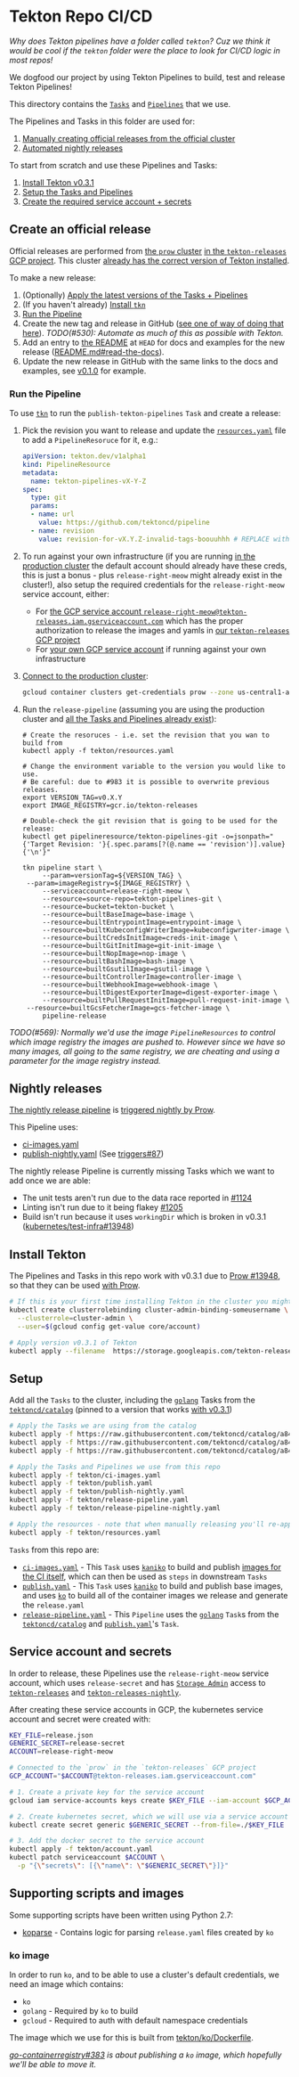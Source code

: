 # Tekton Repo CI/CD

_Why does Tekton pipelines have a folder called `tekton`? Cuz we think it would be cool
if the `tekton` folder were the place to look for CI/CD logic in most repos!_

We dogfood our project by using Tekton Pipelines to build, test and release
Tekton Pipelines!

This directory contains the
[`Tasks`](https://github.com/tektoncd/pipeline/blob/master/docs/tasks.md) and
[`Pipelines`](https://github.com/tektoncd/pipeline/blob/master/docs/pipelines.md)
that we use.

The Pipelines and Tasks in this folder are used for:

1. [Manually creating official releases from the official cluster](#create-an-official-release)
1. [Automated nightly releases](#nightly-releases)

To start from scratch and use these Pipelines and Tasks:

1. [Install Tekton v0.3.1](#install-tekton)
1. [Setup the Tasks and Pipelines](#setup)
1. [Create the required service account + secrets](#service-account-and-secrets)

## Create an official release

Official releases are performed from [the `prow` cluster](https://github.com/tektoncd/plumbing#prow)
[in the `tekton-releases` GCP project](https://github.com/tektoncd/plumbing/blob/master/gcp.md).
This cluster [already has the correct version of Tekton installed](#install-tekton).

To make a new release:

1. (Optionally) [Apply the latest versions of the Tasks + Pipelines](#setup)
1. (If you haven't already) [Install `tkn`](https://github.com/tektoncd/cli#installing-tkn)
1. [Run the Pipeline](#run-the-pipeline)
1. Create the new tag and release in GitHub
   ([see one of way of doing that here](https://github.com/tektoncd/pipeline/issues/530#issuecomment-477409459)).
   _TODO(#530): Automate as much of this as possible with Tekton._
1. Add an entry to [the README](../README.md) at `HEAD` for docs and examples for
   the new release ([README.md#read-the-docs](../README.md#read-the-docs)).
1. Update the new release in GitHub with the same links to the docs and examples, see
   [v0.1.0](https://github.com/tektoncd/pipeline/releases/tag/v0.1.0) for example.

### Run the Pipeline

To use [`tkn`](https://github.com/tektoncd/cli) to run the `publish-tekton-pipelines` `Task` and create a release:

1. Pick the revision you want to release and update the
   [`resources.yaml`](./resources.yaml) file to add a
   `PipelineResoruce` for it, e.g.:

   ```yaml
   apiVersion: tekton.dev/v1alpha1
   kind: PipelineResource
   metadata:
     name: tekton-pipelines-vX-Y-Z
   spec:
     type: git
     params:
     - name: url
       value: https://github.com/tektoncd/pipeline
     - name: revision
       value: revision-for-vX.Y.Z-invalid-tags-boouuhhh # REPLACE with the commit you'd like to build from (not a tag, since that's not created yet)
   ```

1. To run against your own infrastructure (if you are running
   [in the production cluster](https://github.com/tektoncd/plumbing#prow) the
   default account should already have these creds, this is just a bonus - plus
   `release-right-meow` might already exist in the cluster!), also setup the
   required credentials for the `release-right-meow` service account, either:

   - For
     [the GCP service account `release-right-meow@tekton-releases.iam.gserviceaccount.com`](#production-service-account)
     which has the proper authorization to release the images and yamls in
     [our `tekton-releases` GCP project](https://github.com/tektoncd/plumbing#prow)
   - For
     [your own GCP service account](https://cloud.google.com/iam/docs/creating-managing-service-accounts)
     if running against your own infrastructure


1. [Connect to the production cluster](https://github.com/tektoncd/plumbing#prow):

    ```bash
    gcloud container clusters get-credentials prow --zone us-central1-a --project tekton-releases
    ```

1. Run the `release-pipeline` (assuming you are using the production cluster and
   [all the Tasks and Pipelines already exist](#setup)):

   ```shell
   # Create the resoruces - i.e. set the revision that you wan to build from
   kubectl apply -f tekton/resources.yaml

   # Change the environment variable to the version you would like to use.
   # Be careful: due to #983 it is possible to overwrite previous releases.
   export VERSION_TAG=v0.X.Y
   export IMAGE_REGISTRY=gcr.io/tekton-releases

   # Double-check the git revision that is going to be used for the release:
   kubectl get pipelineresource/tekton-pipelines-git -o=jsonpath="{'Target Revision: '}{.spec.params[?(@.name == 'revision')].value}{'\n'}"

   tkn pipeline start \
		--param=versionTag=${VERSION_TAG} \
    --param=imageRegistry=${IMAGE_REGISTRY} \
		--serviceaccount=release-right-meow \
		--resource=source-repo=tekton-pipelines-git \
		--resource=bucket=tekton-bucket \
		--resource=builtBaseImage=base-image \
		--resource=builtEntrypointImage=entrypoint-image \
		--resource=builtKubeconfigWriterImage=kubeconfigwriter-image \
		--resource=builtCredsInitImage=creds-init-image \
		--resource=builtGitInitImage=git-init-image \
		--resource=builtNopImage=nop-image \
		--resource=builtBashImage=bash-image \
		--resource=builtGsutilImage=gsutil-image \
		--resource=builtControllerImage=controller-image \
		--resource=builtWebhookImage=webhook-image \
		--resource=builtDigestExporterImage=digest-exporter-image \
		--resource=builtPullRequestInitImage=pull-request-init-image \
    --resource=builtGcsFetcherImage=gcs-fetcher-image \
		pipeline-release
   ```

_TODO(#569): Normally we'd use the image `PipelineResources` to control which
image registry the images are pushed to. However since we have so many images,
all going to the same registry, we are cheating and using a parameter for the
image registry instead._

## Nightly releases

[The nightly release pipeline](release-pipeline-nightly.yaml) is
[triggered nightly by Prow](https://github.com/tektoncd/plumbing/tree/master/prow).

This Pipeline uses:

- [ci-images.yaml](ci-images.yaml)
- [publish-nightly.yaml](publish-nightly.yaml) (See [triggers#87](https://github.com/tektoncd/triggers/issues/87))

The nightly release Pipeline is currently missing Tasks which we want to add once we are able:

- The unit tests aren't run due to the data race reported in [#1124](http://github.com/tektoncd/pipeline/issues/1124)
- Linting isn't run due to it being flakey [#1205](http://github.com/tektoncd/pipeline/issues/1205)
- Build isn't run because it uses `workingDir` which is broken in v0.3.1 ([kubernetes/test-infra#13948](https://github.com/kubernetes/test-infra/issues/13948))

## Install Tekton

The Pipelines and Tasks in this repo work with v0.3.1 due to
[Prow #13948](https://github.com/kubernetes/test-infra/issues/13948), so that
they can be used [with Prow](https://github.com/tektoncd/plumbing/tree/master/prow).


```bash
# If this is your first time installing Tekton in the cluster you might need to give yourself permission to do so
kubectl create clusterrolebinding cluster-admin-binding-someusername \
  --clusterrole=cluster-admin \
  --user=$(gcloud config get-value core/account)

# Apply version v0.3.1 of Tekton
kubectl apply --filename  https://storage.googleapis.com/tekton-releases/previous/v0.3.1/release.yaml
```

## Setup

Add all the `Tasks` to the cluster, including the
[`golang`](https://github.com/tektoncd/catalog/tree/master/golang)
Tasks from the
[`tektoncd/catalog`](https://github.com/tektoncd/catalog) (pinned to a version that
works [with v0.3.1](#install-tekton))

```bash
# Apply the Tasks we are using from the catalog
kubectl apply -f https://raw.githubusercontent.com/tektoncd/catalog/a844eaa0be8cba2c1fbe6c4c336a2333bdbcdf1c/golang/lint.yaml
kubectl apply -f https://raw.githubusercontent.com/tektoncd/catalog/a844eaa0be8cba2c1fbe6c4c336a2333bdbcdf1c/golang/build.yaml
kubectl apply -f https://raw.githubusercontent.com/tektoncd/catalog/a844eaa0be8cba2c1fbe6c4c336a2333bdbcdf1c/golang/tests.yaml

# Apply the Tasks and Pipelines we use from this repo
kubectl apply -f tekton/ci-images.yaml
kubectl apply -f tekton/publish.yaml
kubectl apply -f tekton/publish-nightly.yaml
kubectl apply -f tekton/release-pipeline.yaml
kubectl apply -f tekton/release-pipeline-nightly.yaml

# Apply the resources - note that when manually releasing you'll re-apply these
kubectl apply -f tekton/resources.yaml
```

`Tasks` from this repo are:

- [`ci-images.yaml`](ci-images.yaml) - This `Task` uses
  [`kaniko`](https://github.com/GoogleContainerTools/kaniko) to build and
  publish [images for the CI itself](#supporting-images), which can then be used
  as `steps` in downstream `Tasks`
- [`publish.yaml`](publish.yaml) - This `Task` uses
  [`kaniko`](https://github.com/GoogleContainerTools/kaniko) to build and
  publish base images, and uses
  [`ko`](https://github.com/google/go-containerregistry/tree/master/cmd/ko) to
  build all of the container images we release and generate the
  `release.yaml`
- [`release-pipeline.yaml`](./release-pipeline.yaml) - This `Pipeline`
  uses the
  [`golang`](https://github.com/tektoncd/catalog/tree/master/golang)
  `Task`s from the
  [`tektoncd/catalog`](https://github.com/tektoncd/catalog) and
  [`publish.yaml`](publish.yaml)'s `Task`.

## Service account and secrets

In order to release, these Pipelines use the `release-right-meow` service account,
which uses `release-secret` and has
[`Storage Admin`](https://cloud.google.com/container-registry/docs/access-control)
access to
[`tekton-releases`]((https://github.com/tektoncd/plumbing/blob/master/gcp.md))
and
[`tekton-releases-nightly`]((https://github.com/tektoncd/plumbing/blob/master/gcp.md)).

After creating these service accounts in GCP, the kubernetes service account and
secret were created with:

```bash
KEY_FILE=release.json
GENERIC_SECRET=release-secret
ACCOUNT=release-right-meow

# Connected to the `prow` in the `tekton-releases` GCP project
GCP_ACCOUNT="$ACCOUNT@tekton-releases.iam.gserviceaccount.com"

# 1. Create a private key for the service account
gcloud iam service-accounts keys create $KEY_FILE --iam-account $GCP_ACCOUNT

# 2. Create kubernetes secret, which we will use via a service account and directly mounting
kubectl create secret generic $GENERIC_SECRET --from-file=./$KEY_FILE

# 3. Add the docker secret to the service account
kubectl apply -f tekton/account.yaml
kubectl patch serviceaccount $ACCOUNT \
  -p "{\"secrets\": [{\"name\": \"$GENERIC_SECRET\"}]}"
```

## Supporting scripts and images

Some supporting scripts have been written using Python 2.7:

- [koparse](./koparse) - Contains logic for parsing `release.yaml` files created
  by `ko`

### ko image

In order to run `ko`, and to be able to use a cluster's default credentials, we
need an image which contains:

- `ko`
- `golang` - Required by `ko` to build
- `gcloud` - Required to auth with default namespace credentials

The image which we use for this is built from
[tekton/ko/Dockerfile](./ko/Dockerfile).

_[go-containerregistry#383](https://github.com/google/go-containerregistry/issues/383)
is about publishing a `ko` image, which hopefully we'll be able to move it._
